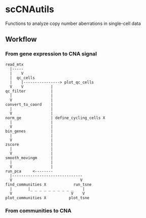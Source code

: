 # scCNAutils
Functions to analyze copy number aberrations in single-cell data


## Workflow

### From gene expression to CNA signal

```
read_mtx
  |-----
  |    V
  |  qc_cells
  |    |----------------> plot_qc_cells
  V    V            |
qc_filter           |
  |                 |
  V                 |
convert_to_coord    |
  |                 |
  V                 | 
norm_ge             | define_cycling_cells X
  |                 |
  V                 |
bin_genes           |
  |                 |
  V                 |
zscore              |
  |                 |
  V                 |
smooth_movingm      |
  |                 |
  V                 |
run_pca     <--------
  |-------------------------------
  V                              V
find_communities X            run_tsne
  |       |_ _ _ _ _ _ _ _ _ _    |
  V                          V    V
plot_communities X          plot_tsne
```

### From communities to CNA

